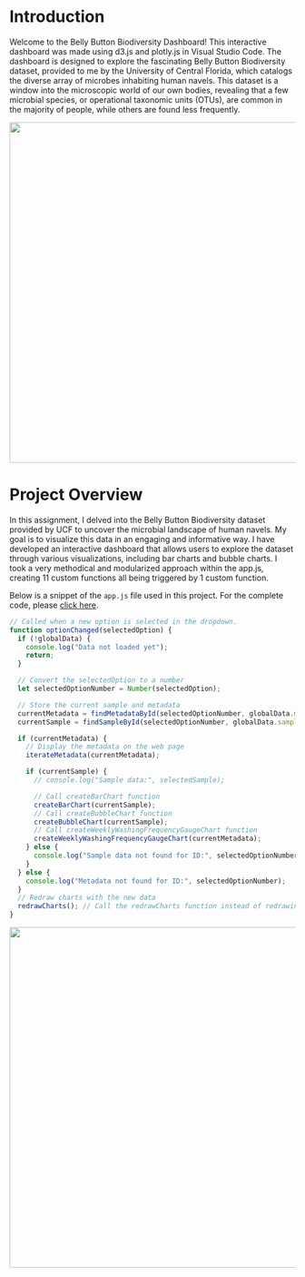 # Introduction
Welcome to the Belly Button Biodiversity Dashboard! This interactive dashboard was made using d3.js and plotly.js in Visual Studio Code. The dashboard is designed to explore the fascinating Belly Button Biodiversity dataset, provided to me by the University of Central Florida, which catalogs the diverse array of microbes inhabiting human navels. This dataset is a window into the microscopic world of our own bodies, revealing that a few microbial species, or operational taxonomic units (OTUs), are common in the majority of people, while others are found less frequently.
<div align="center">
  <img src="https://github.com/Xthe23/belly-button-challenge/blob/main/Images/sc2.png" width="1000" height="600">
</div>

# Project Overview
In this assignment, I delved into the Belly Button Biodiversity dataset provided by UCF to uncover the microbial landscape of human navels. My goal is to visualize this data in an engaging and informative way. I have developed an interactive dashboard that allows users to explore the dataset through various visualizations, including bar charts and bubble charts. I took a very methodical and modularized approach within the app.js, creating 11 custom functions all being triggered by 1 custom function.

Below is a snippet of the `app.js` file used in this project. 
For the complete code, please [click here](https://github.com/Xthe23/belly-button-challenge/blob/main/static/js/app.js).

```javascript
// Called when a new option is selected in the dropdown.
function optionChanged(selectedOption) {
  if (!globalData) {
    console.log("Data not loaded yet");
    return;
  }

  // Convert the selectedOption to a number
  let selectedOptionNumber = Number(selectedOption);

  // Store the current sample and metadata
  currentMetadata = findMetadataById(selectedOptionNumber, globalData.metadata);
  currentSample = findSampleById(selectedOptionNumber, globalData.samples);

  if (currentMetadata) {
    // Display the metadata on the web page
    iterateMetadata(currentMetadata);

    if (currentSample) {
      // console.log("Sample data:", selectedSample);

      // Call createBarChart function
      createBarChart(currentSample);
      // Call createBubbleChart function
      createBubbleChart(currentSample);
      // Call createWeeklyWashingFrequencyGaugeChart function
      createWeeklyWashingFrequencyGaugeChart(currentMetadata);
    } else {
      console.log("Sample data not found for ID:", selectedOptionNumber);
    }
  } else {
    console.log("Metadata not found for ID:", selectedOptionNumber);
  }
  // Redraw charts with the new data
  redrawCharts(); // Call the redrawCharts function instead of redrawing here
}
```

<div align="center">
  <img src="https://github.com/Xthe23/belly-button-challenge/blob/main/Images/sc3.png" width="1000" height="600">
</div>



